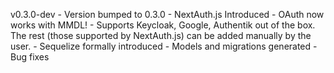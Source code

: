 v0.3.0-dev
    - Version bumped to 0.3.0 
    - NextAuth.js Introduced
        - OAuth now works with MMDL!
        - Supports Keycloak, Google, Authentik out of the box. The rest (those supported by NextAuth.js) can be added manually by the user.
    - Sequelize formally introduced
        - Models and migrations generated
    - Bug fixes